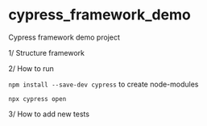 # cypress_framework_demo
Cypress framework demo project

1/ Structure framework

2/ How to run

`npm install --save-dev cypress` to create node-modules

`npx cypress open`

3/ How to add new tests

